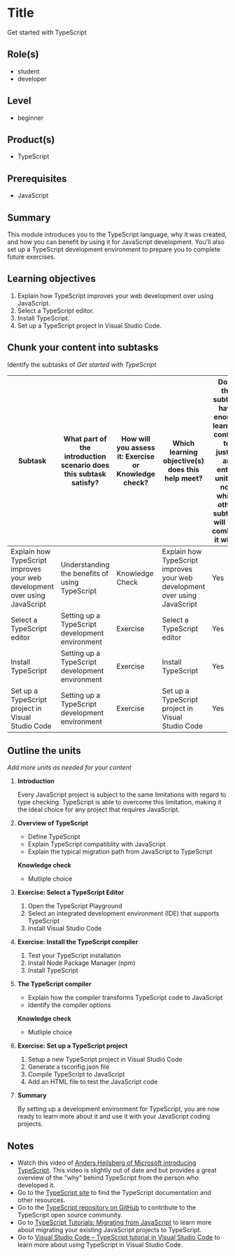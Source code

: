 # Title

Get started with TypeScript

## Role(s)

- student
- developer

## Level

- beginner

## Product(s)

- TypeScript

## Prerequisites

- JavaScript

## Summary

This module introduces you to the TypeScript language, why it was created, and how you can benefit by using it for JavaScript development. You'll also set up a TypeScript development environment to prepare you to complete future exercises.

## Learning objectives

1. Explain how TypeScript improves your web development over using JavaScript.
1. Select a TypeScript editor.
1. Install TypeScript.
1. Set up a TypeScript project in Visual Studio Code.

## Chunk your content into subtasks

Identify the subtasks of *Get started with TypeScript*

| Subtask | What part of the introduction scenario does this subtask satisfy? | How will you assess it: **Exercise or Knowledge check**? | Which learning objective(s) does this help meet? | Does the subtask have enough learning content to justify an entire unit? If not, which other subtask will you combine it with? |
| ---- | ---- | ---- | ---- | ---- |
| Explain how TypeScript improves your web development over using JavaScript | Understanding the benefits of using TypeScript | Knowledge Check | Explain how TypeScript improves your web development over using JavaScript | Yes |
| Select a TypeScript editor | Setting up a TypeScript development environment | Exercise | Select a TypeScript editor | Yes |
| Install TypeScript | Setting up a TypeScript development environment  | Exercise | Install TypeScript | Yes |
| Set up a TypeScript project in Visual Studio Code | Setting up a TypeScript development environment | Exercise | Set up a TypeScript project in Visual Studio Code | Yes |

## Outline the units

*Add more units as needed for your content*

1. **Introduction**

    Every JavaScript project is subject to the same limitations with regard to type checking. TypeScript is able to overcome this limitation, making it the ideal choice for any project that requires JavaScript.

1. **Overview of TypeScript**

    - Define TypeScript
    - Explain TypeScript compatiblity with JavaScript
    - Explain the typical migration path from JavaScript to TypeScript

    **Knowledge check**
    - Mutliple choice

1. **Exercise: Select a TypeScript Editor**

    1. Open the TypeScript Playground
    1. Select an integrated development environment (IDE) that supports TypeScript
    1. Install Visual Studio Code

1. **Exercise: Install the TypeScript compiler**

    1. Test your TypeScript installation
    1. Install Node Package Manager (npm)
    1. Install TypeScript

1. **The TypeScript compiler**

    - Explain how the compiler transforms TypeScript code to JavaScript
    - Identify the compiler options

    **Knowledge check**
    - Mutliple choice

1. **Exercise: Set up a TypeScript project**

    1. Setup a new TypeScript project in Visual Studio Code
    1. Generate a tsconfig.json file
    1. Compile TypeScript to JavaScript
    1. Add an HTML file to test the JavaScript code

1. **Summary**

    By setting up a development environment for TypeScript, you are now ready to learn more about it and use it with your JavaScript coding projects.

## Notes

- Watch this video of [Anders Hejlsberg of Microsoft introducing TypeScript](https://www.youtube.com/watch?v=ThlMt_raWyk). This video is slightly out of date and but provides a great overview of the "why" behind TypeScript from the person who developed it.
- Go to the [TypeScript site](https://www.typescriptlang.org/) to find the TypeScript documentation and other resources.
- Go to the [TypeScript repository on GitHub](https://github.com/microsoft/TypeScript) to contribute to the TypeScript open source community.
- Go to [TypeScript Tutorials: Migrating from JavaScript](https://www.typescriptlang.org/docs/handbook/migrating-from-javascript.html) to learn more about migrating your existing JavaScript projects to TypeScript.
- Go to [Visual Studio Code – TypeScript tutorial in Visual Studio Code](https://code.visualstudio.com/docs/typescript/typescript-tutorial) to learn more about using TypeScript in Visual Studio Code.
